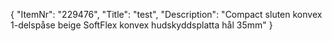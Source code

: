 {
  "ItemNr": "229476",
  "Title": "test",
  "Description": "Compact sluten konvex 1-delspåse beige SoftFlex konvex hudskyddsplatta hål 35mm"
}